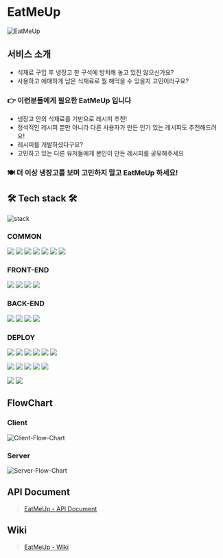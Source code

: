 # EatMeUp
![EatMeUp](https://user-images.githubusercontent.com/75926861/134337149-eb32c681-e9fa-4b59-9c37-45b725653bb6.png)

## 서비스 소개
- 식재료 구입 후 냉장고 한 구석에 방치해 놓고 있진 않으신가요?
- 사용하고 애매하게 남은 식재료로 뭘 해먹을 수 있을지 고민이라구요?
### 👉 이런분들에게 필요한 EatMeUp 입니다
- 냉장고 안의 식재료를 기반으로 레시피 추천!
- 정석적인 레시피 뿐만 아니라 다른 사용자가 만든 인기 있는 레시피도 추천해드려요!
- 레시피를 개발하셨다구요?
- 고민하고 있는 다른 유저들에게 본인이 만든 레시피를 공유해주세요

### 🍽 더 이상 냉장고를 보며 고민하지 말고 EatMeUp 하세요! 



## 🛠 Tech stack 🛠
![stack](https://user-images.githubusercontent.com/75926861/137096969-c122ca44-a162-4777-aa03-358ddd948dd5.png)

### COMMON

<img src="https://img.shields.io/badge/GITHUB-181717?style=for-the-badge&logo=GitHub&logoColor=white"/></a> 
<img src="https://img.shields.io/badge/ESLint-4B32C3?style=for-the-badge&logo=ESLint&logoColor=white"/></a> 
<img src="https://img.shields.io/badge/Prettier-F7B93E?style=for-the-badge&logo=Prettier&logoColor=white"/></a> 
<img src="https://img.shields.io/badge/Notion-000000?style=for-the-badge&logo=Notion&logoColor=white"/></a> 
<img src="https://img.shields.io/badge/Figma-F24E1E?style=for-the-badge&logo=Figma&logoColor=white"/></a> 
<img src="https://img.shields.io/badge/Miro-050038?style=for-the-badge&logo=Miro&logoColor=white"/></a> 
<img src="https://img.shields.io/badge/Postman-FF6C37?style=for-the-badge&logo=Postman&logoColor=white"/></a>

### FRONT-END
<img src="https://img.shields.io/badge/JavaScript-F7DF1E?style=for-the-badge&logo=JavaScript&logoColor=white"/></a> 
<img src="https://img.shields.io/badge/REACT-61DAFB?style=for-the-badge&logo=React&logoColor=white"/></a> 
<img src="https://img.shields.io/badge/Redux-764ABC?style=for-the-badge&logo=Redux&logoColor=white"/></a> 
<img src="https://img.shields.io/badge/Styled Components-DB7093?style=for-the-badge&logo=styled-components&logoColor=white"/></a>

### BACK-END
<img src="https://img.shields.io/badge/Node.js-339933?style=for-the-badge&logo=Node.js&logoColor=white"/></a> 
<img src="https://img.shields.io/badge/Express-000000?style=for-the-badge&logo=Express&logoColor=white"/></a> 
<img src="https://img.shields.io/badge/PostgreSQL-47A248?style=for-the-badge&logo=postgreSQL&logoColor=white"/></a> 
<img src="https://img.shields.io/badge/JSON Web Tokens-000000?style=for-the-badge&logo=JSON Web Tokens&logoColor=white"/></a>


### DEPLOY
<img src="https://img.shields.io/badge/Client-6f6f6f?style=for-the-badge&logo=&logoColor=white"/></a>
<img src="https://img.shields.io/badge/Amazon S3-569A31?style=for-the-badge&logo=Amazon S3&logoColor=white"/></a>
<img src="https://img.shields.io/badge/AWS Cloud Front-569A31?style=for-the-badge&logo=Amazon AWS&logoColor=white"/></a>
<img src="https://img.shields.io/badge/AWS Route53-569A31?style=for-the-badge&logo=Amazon AWS&logoColor=white"/></a>
<img src="https://img.shields.io/badge/AWS CodePipeLine-569A31?style=for-the-badge&logo=Amazon AWS&logoColor=white"/></a>
<img src="https://img.shields.io/badge/AWS CodeBuild-569A31?style=for-the-badge&logo=Amazon AWS&logoColor=white"/></a>

<img src="https://img.shields.io/badge/Server-6f6f6f?style=for-the-badge&logo=&logoColor=white"/></a>
<img src="https://img.shields.io/badge/AWS EC2-232F3E?style=for-the-badge&logo=Amazon AWS&logoColor=white"/></a>
<img src="https://img.shields.io/badge/AWS Route53-232F3E?style=for-the-badge&logo=Amazon AWS&logoColor=white"/></a>
<img src="https://img.shields.io/badge/Elastic Load Balance-232F3E?style=for-the-badge&logo=Amazon AWS&logoColor=white"/></a>
<img src="https://img.shields.io/badge/AWS CodePipeLine-232F3E?style=for-the-badge&logo=Amazon AWS&logoColor=white"/></a>


<img src="https://img.shields.io/badge/DB-6f6f6f?style=for-the-badge&logo=&logoColor=white"/></a>
<img src="https://img.shields.io/badge/AWS RDS PostgreSQL-4053D6?style=for-the-badge&logo=postgreSQL&logoColor=white"/></a>

## FlowChart
### Client
![Client-Flow-Chart](https://user-images.githubusercontent.com/83802662/136331746-82f7c9b5-1afb-4398-a4d3-a966bde6002e.jpg)
### Server
![Server-Flow-Chart](https://user-images.githubusercontent.com/83802662/136338857-32480ba7-1ebb-416d-b3b2-a0e30b7715c5.jpg)
## API Document
> [EatMeUp - API Document](https://juy5437.gitbook.io/eatmeup/)
## Wiki
> [EatMeUp - Wiki](https://github.com/wookieOH/EatMeUp/wiki)

